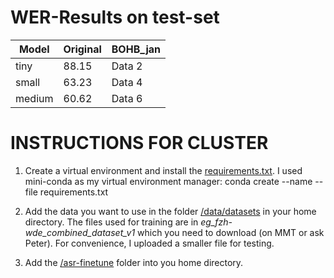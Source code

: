 # WER-Results on test-set

| Model | Original | BOHB_jan |
|----------|----------|----------|
| tiny    | 88.15    | Data 2   |
| small    | 63.23    | Data 4   |
| medium   | 60.62    | Data 6   |


# INSTRUCTIONS FOR CLUSTER

1. Create a virtual environment and install the [requirements.txt](requirements.txt). 
   I used mini-conda as my virtual environment manager: conda create --name <env> --file requirements.txt


2. Add the data you want to use in the folder [/data/datasets](data/datasets) in your home directory. The files used for training are in *eg_fzh-wde_combined_dataset_v1* which you need to download (on MMT or ask Peter). For convenience, I uploaded a smaller file for testing.


3. Add the [/asr-finetune](asr-finetune) folder into you home directory.

